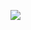 ![](https://github-readme-stats.vercel.app/api/top-langs/?username=hezekiahivandi&theme=dark&hide_border=true&include_all_commits=false&count_private=false&layout=compact)
